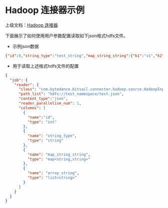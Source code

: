 # Hadoop 连接器示例

上级文档：[Hadoop 连接器](./hadoop.md)

下面展示了如何使用用户参数配置读取如下json格式hdfs文件。

- 示例json数据
```json
{"id":0,"string_type":"test_string","map_string_string":{"k1":"v1","k2":"v2","k3":"v3"},"array_string":["a1","a2","a3","a4"]}
```


- 用于读取上述格式hdfs文件的配置

```json
{
  "job": {
    "reader": {
      "class": "com.bytedance.bitsail.connector.hadoop.source.HadoopInputFormat",
      "path_list": "hdfs://test_namespace/test.json",
      "content_type":"json",
      "reader_parallelism_num": 1,
      "columns": [
        {
          "name":"id",
          "type": "int"
        },
        {
          "name": "string_type",
          "type": "string"
        },
        {
          "name": "map_string_string",
          "type": "map<string,string>"
        },
        {
          "name": "array_string",
          "type": "list<string>"
        }
      ]
    }
  }
}
```